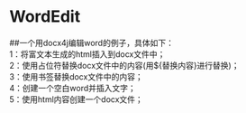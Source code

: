 # WordEdit
##一个用docx4j编辑word的例子，具体如下：  
1：将富文本生成的html插入到docx文件中；  
2：使用占位符替换docx文件中的内容(用${替换内容}进行替换)；  
3：使用书签替换docx文件中的内容；  
4：创建一个空白word并插入文字；  
5：使用html内容创建一个docx文件；
